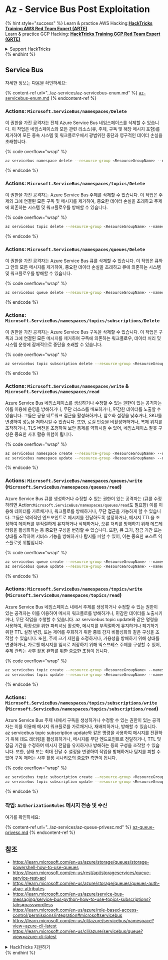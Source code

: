 # Az - Service Bus Post Exploitation

{% hint style="success" %}
Learn & practice AWS Hacking:<img src="../../.gitbook/assets/image (1) (1).png" alt="" data-size="line">[**HackTricks Training AWS Red Team Expert (ARTE)**](https://training.hacktricks.xyz/courses/arte)<img src="../../.gitbook/assets/image (1) (1).png" alt="" data-size="line">\
Learn & practice GCP Hacking: <img src="../../.gitbook/assets/image (2).png" alt="" data-size="line">[**HackTricks Training GCP Red Team Expert (GRTE)**<img src="../../.gitbook/assets/image (2).png" alt="" data-size="line">](https://training.hacktricks.xyz/courses/grte)

<details>

<summary>Support HackTricks</summary>

* Check the [**subscription plans**](https://github.com/sponsors/carlospolop)!
* **Join the** 💬 [**Discord group**](https://discord.gg/hRep4RUj7f) or the [**telegram group**](https://t.me/peass) or **follow** us on **Twitter** 🐦 [**@hacktricks\_live**](https://twitter.com/hacktricks\_live)**.**
* **Share hacking tricks by submitting PRs to the** [**HackTricks**](https://github.com/carlospolop/hacktricks) and [**HackTricks Cloud**](https://github.com/carlospolop/hacktricks-cloud) github repos.

</details>
{% endhint %}

## Service Bus

자세한 정보는 다음을 확인하세요:

{% content-ref url="../az-services/az-servicebus-enum.md" %}
[az-servicebus-enum.md](../az-services/az-servicebus-enum.md)
{% endcontent-ref %}

### Actions: `Microsoft.ServiceBus/namespaces/Delete`

이 권한을 가진 공격자는 전체 Azure Service Bus 네임스페이스를 삭제할 수 있습니다. 이 작업은 네임스페이스와 모든 관련 리소스(큐, 주제, 구독 및 해당 메시지 포함)를 제거하여 모든 종속 시스템 및 워크플로우에서 광범위한 중단과 영구적인 데이터 손실을 초래합니다.

{% code overflow="wrap" %}
```bash
az servicebus namespace delete --resource-group <ResourceGroupName> --name <NamespaceName>
```
{% endcode %}

### Actions: `Microsoft.ServiceBus/namespaces/topics/Delete`

이 권한을 가진 공격자는 Azure Service Bus 주제를 삭제할 수 있습니다. 이 작업은 주제와 그에 연결된 모든 구독 및 메시지를 제거하여, 중요한 데이터 손실을 초래하고 주제에 의존하는 시스템 및 워크플로우를 방해할 수 있습니다.

{% code overflow="wrap" %}
```bash
az servicebus topic delete --resource-group <ResourceGroupName> --namespace-name <NamespaceName> --name <TopicName>
```
{% endcode %}

### Actions: `Microsoft.ServiceBus/namespaces/queues/Delete`

이 권한을 가진 공격자는 Azure Service Bus 큐를 삭제할 수 있습니다. 이 작업은 큐와 그 안의 모든 메시지를 제거하여, 중요한 데이터 손실을 초래하고 큐에 의존하는 시스템 및 워크플로우를 방해할 수 있습니다.

{% code overflow="wrap" %}
```bash
az servicebus queue delete --resource-group <ResourceGroupName> --namespace-name <NamespaceName> --name <QueueName>
```
{% endcode %}

### Actions: `Microsoft.ServiceBus/namespaces/topics/subscriptions/Delete`

이 권한을 가진 공격자는 Azure Service Bus 구독을 삭제할 수 있습니다. 이 작업은 구독과 그에 연결된 모든 메시지를 제거하여 구독에 의존하는 워크플로우, 데이터 처리 및 시스템 운영에 잠재적으로 중단을 초래할 수 있습니다.

{% code overflow="wrap" %}
```bash
az servicebus topic subscription delete --resource-group <ResourceGroupName> --namespace-name <NamespaceName> --topic-name <TopicName> --name <SubscriptionName>
```
{% endcode %}

### Actions: `Microsoft.ServiceBus/namespaces/write` & `Microsoft.ServiceBus/namespaces/read`

Azure Service Bus 네임스페이스를 생성하거나 수정할 수 있는 권한이 있는 공격자는 이를 이용해 운영을 방해하거나, 무단 리소스를 배포하거나, 민감한 데이터를 노출할 수 있습니다. 그들은 공용 네트워크 접근을 활성화하거나, 암호화 설정을 낮추거나, SKU를 변경하여 성능을 저하시킬 수 있습니다. 또한, 로컬 인증을 비활성화하거나, 복제 위치를 조작하거나, TLS 버전을 조정하여 보안 통제를 약화시킬 수 있어, 네임스페이스 잘못 구성은 중요한 사후 활용 위험이 됩니다.

{% code overflow="wrap" %}
```bash
az servicebus namespace create --resource-group <ResourceGroupName> --name <NamespaceName> --location <Location>
az servicebus namespace update --resource-group <ResourceGroupName> --name <NamespaceName> --tags <Key=Value>
```
{% endcode %}


### Actions: `Microsoft.ServiceBus/namespaces/queues/write` (`Microsoft.ServiceBus/namespaces/queues/read`)

Azure Service Bus 큐를 생성하거나 수정할 수 있는 권한이 있는 공격자는 (큐를 수정하려면 Action:`Microsoft.ServiceBus/namespaces/queues/read`도 필요함) 이를 이용해 데이터를 가로채거나, 워크플로를 방해하거나, 무단 접근을 가능하게 할 수 있습니다. 그들은 악의적인 엔드포인트로 메시지를 전달하도록 설정하거나, 메시지 TTL을 조정하여 데이터를 부적절하게 유지하거나 삭제하거나, 오류 처리를 방해하기 위해 데드레터링을 활성화하는 등 중요한 구성을 변경할 수 있습니다. 또한, 큐 크기, 잠금 기간 또는 상태를 조작하여 서비스 기능을 방해하거나 탐지를 피할 수 있어, 이는 중요한 포스트 익스플로잇 위험입니다.

{% code overflow="wrap" %}
```bash
az servicebus queue create --resource-group <ResourceGroupName> --namespace-name <NamespaceName> --name <QueueName>
az servicebus queue update --resource-group <ResourceGroupName> --namespace-name <NamespaceName> --name <QueueName>
```
{% endcode %}

### Actions: `Microsoft.ServiceBus/namespaces/topics/write` (`Microsoft.ServiceBus/namespaces/topics/read`)

Azure Service Bus 네임스페이스 내에서 주제를 생성하거나 수정할 수 있는 권한이 있는 공격자는 이를 이용하여 메시지 워크플로를 방해하거나, 민감한 데이터를 노출시키거나, 무단 작업을 수행할 수 있습니다. az servicebus topic update와 같은 명령을 사용하여, 확장성을 위한 파티셔닝 활성화, 메시지를 부적절하게 유지하거나 폐기하기 위한 TTL 설정 변경, 또는 제어를 우회하기 위한 중복 감지 비활성화와 같은 구성을 조작할 수 있습니다. 또한, 주제 크기 제한을 조정하거나, 가용성을 방해하기 위해 상태를 변경하거나, 가로챈 메시지를 임시로 저장하기 위해 익스프레스 주제를 구성할 수 있어, 주제 관리는 사후 활용 완화를 위한 중요한 초점이 됩니다.

{% code overflow="wrap" %}
```bash
az servicebus topic create --resource-group <ResourceGroupName> --namespace-name <NamespaceName> --name <TopicName>
az servicebus topic update --resource-group <ResourceGroupName> --namespace-name <NamespaceName> --name <TopicName>
```
{% endcode %}

### Actions: `Microsoft.ServiceBus/namespaces/topics/subscriptions/write` (`Microsoft.ServiceBus/namespaces/topics/subscriptions/read`)

Azure Service Bus 주제 내에서 구독을 생성하거나 수정할 수 있는 권한이 있는 공격자는 이를 이용해 메시지 워크플로를 가로채거나, 재배치하거나, 방해할 수 있습니다. az servicebus topic subscription update와 같은 명령을 사용하여 메시지를 전환하기 위해 데드 레터링을 활성화하거나, 메시지를 무단 엔드포인트로 전달하거나, TTL 및 잠금 기간을 수정하여 메시지 전달을 유지하거나 방해하는 등의 구성을 조작할 수 있습니다. 또한, 상태 또는 최대 전달 수 설정을 변경하여 작업을 방해하거나 탐지를 피할 수 있어 구독 제어는 사후 활용 시나리오의 중요한 측면이 됩니다.

{% code overflow="wrap" %}
```bash
az servicebus topic subscription create --resource-group <ResourceGroupName> --namespace-name <NamespaceName> --topic-name <TopicName> --name <SubscriptionName>
az servicebus topic subscription update --resource-group <ResourceGroupName> --namespace-name <NamespaceName> --topic-name <TopicName> --name <SubscriptionName>
```
{% endcode %}


### 작업: `AuthorizationRules` 메시지 전송 및 수신

여기를 확인하세요:

{% content-ref url="../az-services/az-queue-privesc.md" %}
[az-queue-privesc.md](../az-services/az-queue-privesc.md)
{% endcontent-ref %}

## 참조

* https://learn.microsoft.com/en-us/azure/storage/queues/storage-powershell-how-to-use-queues
* https://learn.microsoft.com/en-us/rest/api/storageservices/queue-service-rest-api
* https://learn.microsoft.com/en-us/azure/storage/queues/queues-auth-abac-attributes
* https://learn.microsoft.com/en-us/azure/service-bus-messaging/service-bus-python-how-to-use-topics-subscriptions?tabs=passwordless
* https://learn.microsoft.com/en-us/azure/role-based-access-control/permissions/integration#microsoftservicebus
* https://learn.microsoft.com/en-us/cli/azure/servicebus/namespace?view=azure-cli-latest
* https://learn.microsoft.com/en-us/cli/azure/servicebus/queue?view=azure-cli-latest

<details>

<summary>HackTricks 지원하기</summary>

* [**구독 계획**](https://github.com/sponsors/carlospolop) 확인하세요!
* **💬 [**디스코드 그룹**](https://discord.gg/hRep4RUj7f) 또는 [**텔레그램 그룹**](https://t.me/peass)에 참여하거나 **트위터** 🐦 [**@hacktricks\_live**](https://twitter.com/hacktricks_live)**를 팔로우하세요.**
* **[**HackTricks**](https://github.com/carlospolop/hacktricks) 및 [**HackTricks Cloud**](https://github.com/carlospolop/hacktricks-cloud) 깃허브 리포지토리에 PR을 제출하여 해킹 팁을 공유하세요.**

</details>
{% endhint %}
